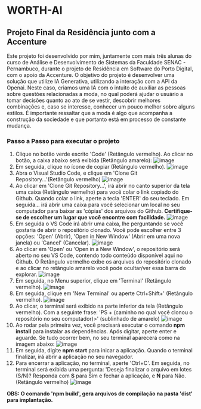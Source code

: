 # WORTH-AI

## Projeto Final da Residência junto com a Accenture ##

Este projeto foi desenvolvido por mim, juntamente com mais três alunas do curso de Análise e Desenvolvimento de Sistemas da Faculdade SENAC - Pernambuco, durante o projeto de Residência em Software do Porto Digital, com o apoio da Accenture.
O objetivo do projeto é desenvolver uma solução que utilize IA Generativa, utilizando a interação com a API da Openai. Neste caso, criamos uma IA com o intuito de auxiliar as pessoas sobre questões relacionadas a moda, no qual poderá ajudar o usuário a tomar decisões quanto ao ato de se vestir, descobrir melhores combinações e, caso se interesse, conhecer um pouco melhor sobre alguns estilos.
É importante ressaltar que a moda é algo que acompanha a construção da sociedade e que portanto está em processo de constante mudança.

### Passo a Passo para executar o projeto
1. Clique no botão verde escrito 'Code' (Retângulo vermelho). Ao clicar no botão, a caixa abaixo será exibida (Retângulo amarelo):
   ![image](https://github.com/Sarmentoneto/worth-ai/assets/138414152/696acebd-c0db-4dba-b665-bb3e28f90732)
2. Em seguida, clique no ícone de copiar (Retângulo vermelho).
   ![image](https://github.com/Sarmentoneto/worth-ai/assets/138414152/ce734ec6-e381-4e4d-b0bc-bc508c72cd04)
4. Abra o Visual Studio Code, e clique em 'Clone Git Repository...'(Retângulo vermelho)
   ![image](https://github.com/Sarmentoneto/worth-ai/assets/138414152/65708527-a999-475e-8f28-0a6c12f881b9)
5. Ao clicar em 'Clone Git Repository...', irá abrir no canto superior da tela uma caixa (Retângulo vermelho) para você colar o link copiado do Github. Quando colar o link, aperte a tecla 'ENTER' do seu teclado. Em seguida... irá abrir uma caixa para você selecionar um local no seu computador para baixar as 'cópias' dos arquivos do Github. <strong>Certifique-se de escolher um lugar que você encontre com facilidade.</strong>
   ![image](https://github.com/Sarmentoneto/worth-ai/assets/138414152/6e314ca5-5a1c-4202-9951-dce611b9871b)
6. Em seguida o VS Code irá abrir uma caixa, lhe perguntando se você gostaria de abrir o repositório clonado. Você pode escolher entre 3 opções: 'Open' (Abrir), 'Open in New Window' (Abrir em uma nova janela) ou 'Cancel' (Cancelar).
   ![image](https://github.com/Sarmentoneto/worth-ai/assets/138414152/b1f931cb-31cd-46bb-ade6-87ee084f3b60)
7. Ao clicar em 'Open' ou 'Open in a New Window', o repositório será aberto no seu VS Code, contendo todo conteúdo disponível aqui no Github. O Retângulo vermelho exibe os arquivos do repositório clonado e ao clicar no retângulo amarelo você pode ocultar/ver essa barra do explorar.
   ![image](https://github.com/Sarmentoneto/worth-ai/assets/138414152/8d8d5fda-3a09-4520-8616-89fb880069d4)
8. Em seguida, no Menu superior, clique em 'Terminal' (Retângulo vermelho).
   ![image](https://github.com/Sarmentoneto/worth-ai/assets/138414152/65093bc8-472c-4468-85a6-10074646a94c)
9. Em seguida, clique em 'New Terminal' ou aperte Ctrl+Shift+' (Retângulo vermelho).
    ![image](https://github.com/Sarmentoneto/worth-ai/assets/138414152/8cead907-2109-438d-b4d7-a66cdd64a49a)
10. Ao clicar, o terminal será exibido na parte inferior da tela (Retângulo vermelho). Com a seguinte frase:
    'PS + (caminho no qual você clonou o repositório no seu computador)>' (sublinhado de amarelo)
    ![image](https://github.com/Sarmentoneto/worth-ai/assets/138414152/d74c018e-53dd-43d5-9fad-df04fc05446a)
11. Ao rodar pela primeira vez, você precisará executar o comando <strong>npm install</strong> para instalar as dependências. Após digitar, aperte enter e aguarde. Se tudo ocorrer bem, no seu terminal aparecerá como na imagem abaixo:
    ![image](https://github.com/Sarmentoneto/worth-ai/assets/138414152/55692c06-7a7d-46c9-a5c5-69a180aa1eff)
12. Em seguida, digite <strong>npm start</strong> para inicar a aplicação. Quando o terminal finalizar, irá abrir a aplicação no seu navegador.
13. Para encerrar a aplicação, no terminal, aperte 'Ctrl+C'. Em seguida, no terminal será exibida uma pergunta: 'Deseja finalizar o arquivo em lotes (S/N)? Responda com <strong>S</strong> para Sim e fechar a aplicação, e <strong>N</strong> para Não. (Retângulo vermelho)
    ![image](https://github.com/Sarmentoneto/worth-ai/assets/138414152/10458eed-a2d6-41e0-a9dd-6c0273bbb149)


<strong>OBS: O comando 'npm build', gera arquivos de compilação na pasta 'dist' para implantação.
